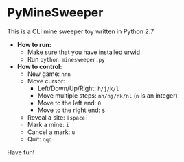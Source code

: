 PyMineSweeper
=============

This is a CLI mine sweeper toy written in Python 2.7

 * **How to run:**
   * Make sure that you have installed [urwid][1] 
   * Run `python minesweeper.py`
 * **How to control:**
   * New game: `nnn`
   * Move cursor:
     * Left/Down/Up/Right: `h/j/k/l`  
     * Move multiple steps: `nh/nj/nk/nl` (`n` is an integer)
     * Move to the left end: `0`
     * Move to the right end: `$`
   * Reveal a site: `[space]`
   * Mark a mine: `i`
   * Cancel a mark: `u`
   * Quit: `qqq`

Have fun!


  [1]: http://excess.org/urwid/
